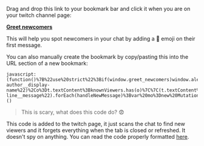 Drag and drop this link to your bookmark bar and click it when you are on your twitch channel page:

**<a href="javascript:(function()%7B%22use%20strict%22%3Bif(window.greet_newcomers)window.alert(%22Already%20showing%20new%20viewers.%20Refresh%20the%20page%20to%20stop%22)%3Belse%7Bwindow.greet_newcomers%3D!0%3Bvar%20knownViewers%3Dnew%20Set%2ChandleNewMessage%3Dfunction(e)%7Bvar%20t%3De.querySelector(%22.chat-author__display-name%22)%2Co%3Dt.textContent%3BknownViewers.has(o)%7C%7C(t.textContent%3D%22%F0%9F%91%8B%20%22%2Bo%2CknownViewers.add(o))%7D%2Cchat%3Ddocument.querySelector(%22%5Brole%3Dlog%5D%22)%3Bchat.querySelectorAll(%22.chat-line__message%22).forEach(handleNewMessage)%3Bvar%20mo%3Dnew%20MutationObserver(function(e)%7Be.forEach(function(e)%7Be.addedNodes.forEach(handleNewMessage)%7D)%7D)%3Bmo.observe(chat%2C%7BchildList%3A!0%2Cattributes%3A!1%2CcharacterData%3A!1%2Csubtree%3A!1%7D)%2Cwindow.alert(%22Now%20showing%20new%20viewers!%20Refresh%20the%20page%20to%20stop%22)%7D%7D)()">Greet newcomers</a>**

This will help you spot newcomers in your chat by adding a 👋 emoji on their first message.

You can also manually create the bookmark by copy/pasting this into the URL section of a new bookmark:

```
javascript:(function()%7B%22use%20strict%22%3Bif(window.greet_newcomers)window.alert(%22Already%20showing%20new%20viewers.%20Refresh%20the%20page%20to%20stop%22)%3Belse%7Bwindow.greet_newcomers%3D!0%3Bvar%20knownViewers%3Dnew%20Set%2ChandleNewMessage%3Dfunction(e)%7Bvar%20t%3De.querySelector(%22.chat-author__display-name%22)%2Co%3Dt.textContent%3BknownViewers.has(o)%7C%7C(t.textContent%3D%22%F0%9F%91%8B%20%22%2Bo%2CknownViewers.add(o))%7D%2Cchat%3Ddocument.querySelector(%22%5Brole%3Dlog%5D%22)%3Bchat.querySelectorAll(%22.chat-line__message%22).forEach(handleNewMessage)%3Bvar%20mo%3Dnew%20MutationObserver(function(e)%7Be.forEach(function(e)%7Be.addedNodes.forEach(handleNewMessage)%7D)%7D)%3Bmo.observe(chat%2C%7BchildList%3A!0%2Cattributes%3A!1%2CcharacterData%3A!1%2Csubtree%3A!1%7D)%2Cwindow.alert(%22Now%20showing%20new%20viewers!%20Refresh%20the%20page%20to%20stop%22)%7D%7D)()
```

> This is scary, what does this code do? 😨

This code is added to the twitch page, it just scans the chat to find new viewers and it forgets everything when the tab is closed or refreshed. It doesn't spy on anything. You can read the code properly formatted [here](https://github.com/thomaslule/twitch-greet-newcomers/blob/master/greet.js).
